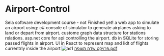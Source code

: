 # Airport-Control
Sela software development course  - not Finished yet!
a web app to simulate an airport using:
c# console of simulator to generate airplanes asking to land or depart from airport.
custome graph data structure for stations relations. 
asp.net core for api controlling the airport.
db in SQLite for storing passed flights in airport.
UI in React to represent map and lidt of flights currentrly inside the airport
![as1](https://github.com/yuvK/Airport-Control/assets/83789663/f18cd2c8-cb6b-4010-bfd7-a96dbe54b379)
[פרויקט שדה תעופה.pdf](https://github.com/yuvK/Airport-Control/files/11528206/default.pdf)
